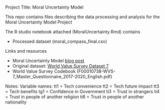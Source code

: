 Project Title: Moral Uncertainty Model 

This repo contains files describing the data processing and analysis for the Moral Uncertainty Model Project

The R studio notebook attached (MoralUncertainty.Rmd) contains
- Processed dataset (moral_compass_final.csv)

Links and resources
- Moral Uncertainty Model [blog post](https://www.cnguyen.xyz/post/moral-uncertainty-model)
- Original dataset: [World Value Survey Dataset 7](https://www.worldvaluessurvey.org/WVSDocumentationWV7.jsp)
- World Value Survey Codebook (F00010738-WVS-7_Master_Questionnaire_2017-2020_English.pdf)


Notes: 
Variable names:
tt1 = Tech convenience
tt2 = Tech future impact
tt3 = Tech benefits
tg1 = Confidence in Government
ti3 = Trust in strangers
ti4 = Trust in people of another religion
ti6 = Trust in people of another nationality

